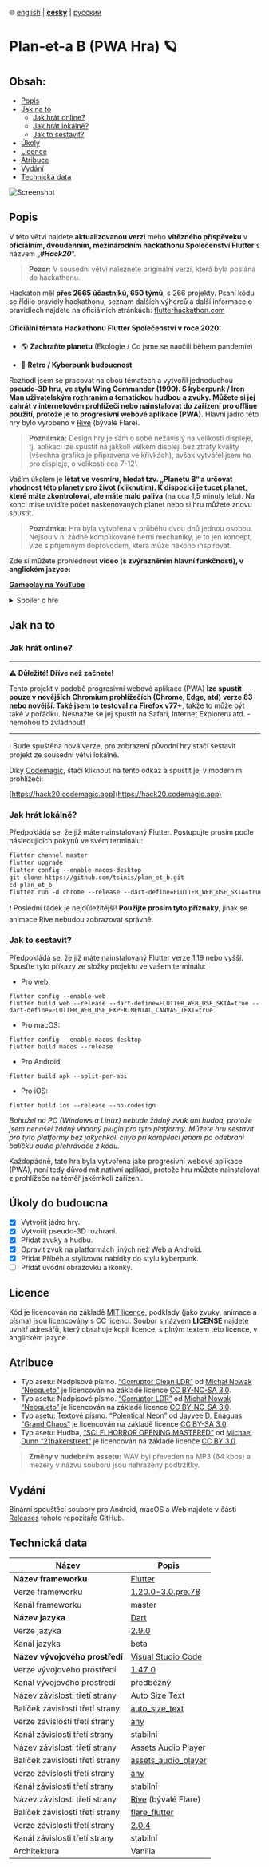 ﻿﻿:globe_with_meridians:  [english](README.md)  |   **<u>český</u>**	|   [русский](README.ru.md)

# Plan-et-а B (PWA Hra) 🪐

## Obsah:
* [Popis](#Popis)
* [Jak na to](#Jak-na-to)
  * [Jak hrát online?](#Jak-hrát-online?)
  * [Jak hrát lokálně?](#Jak-hrát-lokálně?)
  * [Jak to sestavit?](#Jak-to-sestavit?)
* [Úkoly](#Úkoly-do-budoucna)
* [Licence](#Licence)
* [Atribuce](#Atribuce)
* [Vydání](#Vydání)
* [Technická data](#Technická-data)

![Screenshot](preview.gif)

## Popis

V této větvi najdete **aktualizovanou verzi**  mého **vítězného příspěveku** v **oficiálním, dvoudenním, mezinárodním hackathonu Společenství Flutter** s názvem „***#Hack20***“.
> **Pozor:** V sousední větvi naleznete originální verzi, která byla poslána do hackathonu.

Hackaton měl **přes 2665 účastníků, 650 týmů**, s 266 projekty. Psaní kódu se řídilo pravidly hackathonu, seznam dalších výherců a další informace o pravidlech najdete na oficiálních stránkách: [flutterhackathon.com](https://flutterhackathon.com)

#### Oficiální témata Hackathonu Flutter Společenství v roce 2020:

* 🌎 **Zachraňte planetu** (Ekologie / Co jsme se naučili během pandemie)

* 👾 **Retro / Kyberpunk budoucnost**

Rozhodl jsem se pracovat na obou tématech a vytvořil jednoduchou **pseudo-3D hru, ve stylu Wing Commander (1990). S kyberpunk / Iron Man uživatelským rozhraním a tematickou hudbou a zvuky. Můžete si jej zahrát v internetovém prohlížeči nebo nainstalovat do zařízení pro offline použití, protože je to progresivní webové aplikace (PWA)**. Hlavní jádro této hry bylo vyrobeno v [Rive](https://rive.app) (bývalé Flare).
> **Poznámka:** Design hry je sám o sobě nezávislý na velikosti displeje, tj. aplikaci lze spustit na jakkoli velkém displeji bez ztráty kvality (všechna grafika je připravena ve křivkách), avšak vytvářel jsem ho pro displeje, o velikosti cca 7-12'.

Vaším úkolem je **létat ve vesmíru, hledat tzv. „Planetu B“ a určovat vhodnost této planety pro život (kliknutím). K dispozici je tucet planet, které máte zkontrolovat, ale máte málo paliva** (na cca 1,5 minuty letu). Na konci mise uvidíte počet naskenovaných planet nebo si hru můžete znovu spustit.

> **Poznámka:** Hra byla vytvořena v průběhu dvou dnů jednou osobou. Nejsou v ní žádné komplikované herní mechaniky, je to jen koncept, vize s příjemným doprovodem, která může někoho inspirovat.

Zde si můžete prohlédnout **video (s zvýrazněním hlavní funkčnosti), v anglickém jazyce:**

**[Gameplay na YouTube](https://youtu.be/_hoEp9jGoLc)**

<details>
  <summary>Spoiler o hře</summary>

Tady neexistuje žádná planeta B (vhodná pro život). A je to hlavní bod této hry a filozofická část vztahující se k tématu ekologie... **Musíme se starat o naši Zemi.**

</details>

## Jak na to

### Jak hrát online?

---

:warning: **Důležité! Dříve než začnete!**


Tento projekt v podobě progresivní webové aplikace (PWA) **lze spustit pouze v novějších Chromium prohlížečích (Chrome, Edge, atd) verze 83 nebo novější. Také jsem to testoval na Firefox v77+**, takže to může být také v pořádku. Nesnažte se jej spustit na Safari, Internet Exploreru atd. - nemohou to zvládnout!

---
:information_source: Bude spuštěna nová verze, pro zobrazení původní hry stačí sestavit projekt ze sousední větvi lokálně.

Díky [Codemagic](https://codemagic.io), stačí kliknout na tento odkaz a spustit jej v moderním prohlížeči:

[https://hack20.codemagic.app](https://hack20.codemagic.app)

### Jak hrát lokálně?
Předpokládá se, že již máte nainstalovaný Flutter. Postupujte prosím podle následujících pokynů ve svém terminálu:
````markdown
flutter channel master
flutter upgrade
flutter config --enable-macos-desktop
git clone https://github.com/tsinis/plan_et_b.git
cd plan_et_b
flutter run -d chrome --release --dart-define=FLUTTER_WEB_USE_SKIA=true --dart-define=FLUTTER_WEB_USE_EXPERIMENTAL_CANVAS_TEXT=true
````

:exclamation: Poslední řádek je nejdůležitější! **Použijte prosím tyto příznaky**, jinak se animace Rive nebudou zobrazovat správně.

### Jak to sestavit?

Předpokládá se, že již máte nainstalovaný Flutter verze 1.19 nebo vyšší. Spusťte tyto příkazy ze složky projektu ve vašem terminálu:

* Pro web:
```
flutter config --enable-web
flutter build web --release --dart-define=FLUTTER_WEB_USE_SKIA=true --dart-define=FLUTTER_WEB_USE_EXPERIMENTAL_CANVAS_TEXT=true
```

* Pro macOS:
```
flutter config --enable-macos-desktop
flutter build macos --release
```

* Pro Android:
```
flutter build apk --split-per-abi
```
* Pro iOS:
```
flutter build ios --release --no-codesign
```

*Bohužel na PC (Windows a Linux) nebude žádný zvuk ani hudba, protože jsem nenašel žádný vhodný plugin pro tyto platformy. Můžete hru sestavit pro tyto platformy bez jakýchkoli chyb při kompilaci jenom po odebrání balíčku audio přehrávače z kódu.*

Každopádně, tato hra byla vytvořena jako progresivní webové aplikace (PWA), není tedy důvod mít nativní aplikaci, protože hru můžete nainstalovat z prohlížeče na téměř jakémkoli zařízení.

## Úkoly do budoucna

- [x] Vytvořit jádro hry.
- [x] Vytvořit pseudo-3D rozhraní.
- [x] Přidat zvuky a hudbu.
- [x] Opravit zvuk na platformách jiných než Web a Android.
- [x] Přidat Příběh a stylizovat nabídky do stylu kyberpunk.
- [ ] Přidat úvodní obrazovku a ikonky.

## Licence
Kód je licencován na základě [MIT licence](./LICENSE), podklady (jako zvuky, animace a písma) jsou licencovány s CC licenci. Soubor s názvem **LICENSE** najdete uvnitř adresářů, který obsahuje kopii licence, s plným textem této licence, v anglickém jazyce.

## Atribuce

* Typ asetu: Nadpisové písmo.
[“Corruptor Clean LDR”](https://fontstruct.com/fontstructions/show/985416)
od [Michał Nowak “Neoqueto”](https://fontstruct.com/fontstructors/196948/neoqueto)
je licencován na základě licence [CC BY-NC-SA 3.0](https://creativecommons.org/licenses/by-nc-sa/3.0/).
* Typ asetu: Nadpisové písmo.
[“Corruptor LDR”](https://fontstruct.com/fontstructions/show/983353)
od [Michał Nowak “Neoqueto”](https://fontstruct.com/fontstructors/196948/neoqueto)
je licencován na základě licence [CC BY-NC-SA 3.0](http://creativecommons.org/licenses/by-nc-sa/3.0/).
* Typ asetu: Textové písmo.
[“Polentical Neon”](https://www.dafont.com/polentical-neon.font)
od [Jayvee D. Enaguas “Grand Chaos“](https://harvettfox96.neocities.org)
je licencován na základě licence [CC BY-SA 3.0](https://creativecommons.org/licenses/by-sa/3.0/).
* Typ asetu: Hudba,
[“SCI FI HORROR OPENING MASTERED”](https://soundcloud.com/21bakerstreet/sci-fi-horror-opening-mastered)
od [Michael Dunn “21bakerstreet”](https://soundcloud.com/21bakerstreet)
je licencován na základě licence [CC BY 3.0](https://creativecommons.org/licenses/by/3.0/).
>**Změny v hudebním assetu:** WAV byl převeden na MP3 (64 kbps) a mezery v názvu souboru jsou nahrazeny podtržítky.

## Vydání

Binární spouštěcí soubory pro Android, macOS a Web najdete v části [Releases](https://github.com/tsinis/plan_et_b/releases) tohoto repozitáře GitHub.

## Technická data

| Název | Popis |
| ---- | ----------- |
| **Název frameworku** | [Flutter](https://flutter.dev) |
| Verze frameworku | [1.20.0-3.0.pre.78](https://github.com/flutter/flutter) |
| Kanál frameworku | master |
| **Název jazyka** | [Dart](https://dart.dev) |
| Verze jazyka | [2.9.0](https://github.com/dart-lang) |
| Kanál jazyka | beta |
| **Název vývojového prostředí** | [Visual Studio Code](https://code.visualstudio.com/insiders/) |
| Verze vývojového prostředí | [1.47.0](https://github.com/microsoft/vscode) |
| Kanál vývojového prostředí | předběžný |
| Název závislosti třetí strany | Auto Size Text|
| Balíček závislosti třetí strany | [auto_size_text](https://pub.dev/packages/auto_size_text) |
| Verze závislosti třetí strany | [any](https://github.com/leisim/auto_size_text) |
| Kanál závislosti třetí strany | stabilní |
| Název závislosti třetí strany | Assets Audio Player |
| Balíček závislosti třetí strany | [assets_audio_player](https://pub.dev/packages/assets_audio_player) |
| Verze závislosti třetí strany | [any](https://github.com/florent37/Flutter-AudioPlayer) |
| Kanál závislosti třetí strany | stabilní |
| Název závislosti třetí strany | [Rive](https://rive.app) (bývalé Flare) |
| Balíček závislosti třetí strany | [flare_flutter](https://pub.dev/packages/flare_flutter) |
| Verze závislosti třetí strany | [2.0.4](https://github.com/2d-inc/Flare-Flutter) |
| Kanál závislosti třetí strany | stabilní |
| Architektura | Vanilla |